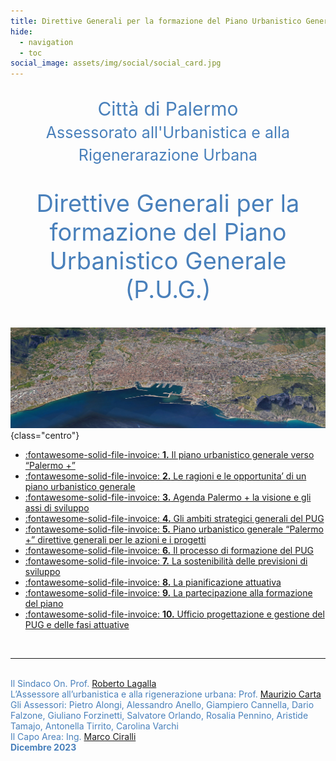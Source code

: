 ```yaml
---
title: Direttive Generali per la formazione del Piano Urbanistico Generale (P.U.G.) | Comune di Palermo
hide:
  - navigation
  - toc
social_image: assets/img/social/social_card.jpg
---
```

<style>
.md-typeset h1 {display: none;}
.md-typeset .grid {grid-gap: .4rem; font-size: .7rem;  display: grid; grid-template-columns: repeat(auto-fit,minmax(min(100%,25rem),1fr));  margin: 1em 0; }
</style>

<p style="text-align: center;font-size: 30px; color: #4980bb;">Città di Palermo<br>
<span style="font-size: 25px!important;" >Assessorato all'Urbanistica e alla Rigenerarazione Urbana</span></p>
<p style=" text-align: center;font-size: 38px; color: #4980bb;">Direttive Generali per la formazione del Piano Urbanistico Generale (P.U.G.)</p>

[![Direttive Generali per la formazione del Piano Urbanistico Generale (PUG) | Immagine da Google Earth Studio](assets/img/Palermo.jpg "Direttive Generali per la formazione del Piano Urbanistico Generale (PUG) | Immagine da Google Earth Studio" )](cap_01.md ){class="centro"}
<br>

<div class="grid cards" markdown>

- [:fontawesome-solid-file-invoice: __1.__ Il piano urbanistico generale verso “Palermo +”](cap_01.md "1. Il piano urbanistico generale verso “Palermo +”")
- [:fontawesome-solid-file-invoice: __2.__ Le ragioni e le opportunita’ di un piano urbanistico generale](cap_02.md "2. e ragioni e le opportunita’ di un piano urbanistico generale")
- [:fontawesome-solid-file-invoice: __3.__ Agenda Palermo + la visione e gli assi di sviluppo](cap_03.md "3. Agenda Palermo + la visione e gli assi di sviluppo")
- [:fontawesome-solid-file-invoice: __4.__ Gli ambiti strategici generali del PUG](cap_04.md "4. Gli ambiti strategici generali del PUG")
- [:fontawesome-solid-file-invoice: __5.__ Piano urbanistico generale “Palermo +” direttive generali per le azioni e i progetti](cap_05.md "5. Piano urbanistico generale “Palermo +” direttive generali per le azioni e i progetti")
- [:fontawesome-solid-file-invoice: __6.__ Il processo di formazione del PUG](cap_06.md "6. Il processo di formazione del PUG")
- [:fontawesome-solid-file-invoice: __7.__ La sostenibilità delle previsioni di sviluppo](cap_07.md "7. La sostenibilità delle previsioni di sviluppo")
- [:fontawesome-solid-file-invoice: __8.__ La pianificazione attuativa](cap_08.md "8. La pianificazione attuativa")
- [:fontawesome-solid-file-invoice: __9.__ La partecipazione alla formazione del piano](cap_09.md "9. La partecipazione alla formazione del piano ")
- [:fontawesome-solid-file-invoice: __10.__ Ufficio progettazione e gestione del PUG e delle fasi attuative](cap_10.md "10. Ufficio progettazione e gestione del PUG e delle fasi attuative")
</div>
<br>

<hr>
<p><span style="color: #4980bb;">
<br>Il Sindaco On. Prof. <a href="mailto:sindaco@comune.palermo.it" title="Email del Sindaco di Palermo">Roberto Lagalla</a> <br>
L’Assessore all’urbanistica e alla rigenerazione urbana: Prof. <a href="mailto:m.carta@comune.palermo.it" title="Emal Assessore Maurizio Carta">Maurizio Carta</a><br>
Gli Assessori: Pietro Alongi, Alessandro Anello, Giampiero Cannella, Dario Falzone, Giuliano Forzinetti, Salvatore Orlando, Rosalia Pennino, Aristide Tamajo, Antonella Tirrito, Carolina Varchi <br>
Il Capo Area: Ing. <a href="mailto:m.ciralli@comune.palermo.it" title="Emal Capo Area Marco Ciralli">Marco Ciralli</a> <br>
<b>Dicembre 2023</b></span></p>
